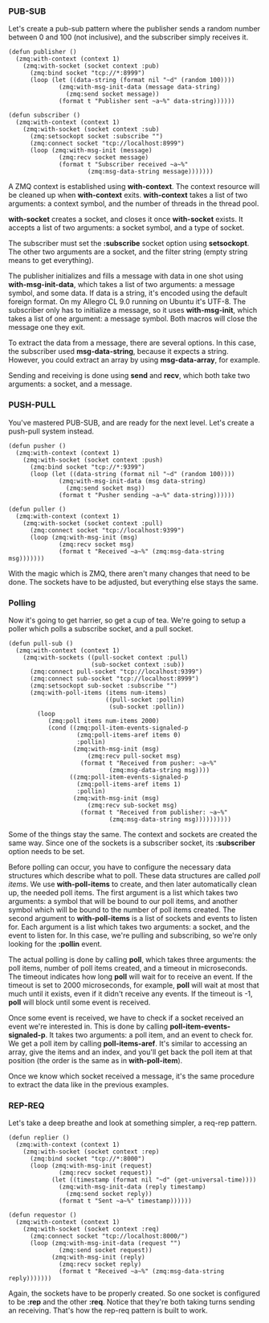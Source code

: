 ### PUB-SUB

Let's create a pub-sub pattern where the publisher sends a random number between 0 and 100 (not inclusive), and the subscriber simply receives it.

```common-lisp
(defun publisher ()
  (zmq:with-context (context 1)
    (zmq:with-socket (socket context :pub)
      (zmq:bind socket "tcp://*:8999")
      (loop (let ((data-string (format nil "~d" (random 100))))
              (zmq:with-msg-init-data (message data-string)
                (zmq:send socket message))
              (format t "Publisher sent ~a~%" data-string))))))

(defun subscriber ()
  (zmq:with-context (context 1)
    (zmq:with-socket (socket context :sub)
      (zmq:setsockopt socket :subscribe "")
      (zmq:connect socket "tcp://localhost:8999")
      (loop (zmq:with-msg-init (message)
              (zmq:recv socket message)
              (format t "Subscriber received ~a~%"
                      (zmq:msg-data-string message)))))))
```
A ZMQ context is established using **with-context**. The context resource will be cleaned up when **with-context** exits. **with-context** takes a list of two arguments: a context symbol, and the number of threads in the thread pool.

**with-socket** creates a socket, and closes it once **with-socket** exists.  It accepts a list of two arguments: a socket symbol, and a type of socket.

The subscriber must set the **:subscribe** socket option using **setsockopt**. The other two arguments are a socket, and the filter string (empty string means to get everything).

The publisher initializes and fills a message with data in one shot using **with-msg-init-data**, which takes a list of two arguments: a message symbol, and some data. If data is a string, it's encoded using the default foreign format. On my Allegro CL 9.0 running on Ubuntu it's UTF-8. The subscriber only has to initialize a message, so it uses **with-msg-init**, which takes a list of one argument: a message symbol. Both macros will close the message one they exit.

To extract the data from a message, there are several options. In this case, the subscriber used **msg-data-string**, because it expects a string. However, you could extract an array by using **msg-data-array**, for example.

Sending and receiving is done using **send** and **recv**, which both take two arguments: a socket, and a message.

### PUSH-PULL

You've mastered PUB-SUB, and are ready for the next level. Let's create a push-pull system instead.

```common-lisp
(defun pusher ()
  (zmq:with-context (context 1)
    (zmq:with-socket (socket context :push)
      (zmq:bind socket "tcp://*:9399")
      (loop (let ((data-string (format nil "~d" (random 100))))
              (zmq:with-msg-init-data (msg data-string)
                (zmq:send socket msg))
              (format t "Pusher sending ~a~%" data-string))))))

(defun puller ()
  (zmq:with-context (context 1)
    (zmq:with-socket (socket context :pull)
      (zmq:connect socket "tcp://localhost:9399")
      (loop (zmq:with-msg-init (msg)
              (zmq:recv socket msg)
              (format t "Received ~a~%" (zmq:msg-data-string msg)))))))
```

With the magic which is ZMQ, there aren't many changes that need to be done. The sockets have to be adjusted, but everything else stays the same.

### Polling

Now it's going to get harrier, so get a cup of tea. We're going to setup a poller which polls a subscribe socket, and a pull socket.

```common-lisp
(defun pull-sub ()
  (zmq:with-context (context 1)
    (zmq:with-sockets ((pull-socket context :pull)
                       (sub-socket context :sub))
      (zmq:connect pull-socket "tcp://localhost:9399")
      (zmq:connect sub-socket "tcp://localhost:8999")
      (zmq:setsockopt sub-socket :subscribe "")
      (zmq:with-poll-items (items num-items)
                           ((pull-socket :pollin)
                            (sub-socket :pollin))
        (loop
           (zmq:poll items num-items 2000)
           (cond ((zmq:poll-item-events-signaled-p
                   (zmq:poll-items-aref items 0)
                   :pollin)
                  (zmq:with-msg-init (msg)
                      (zmq:recv pull-socket msg)
                    (format t "Received from pusher: ~a~%"
                            (zmq:msg-data-string msg))))
                 ((zmq:poll-item-events-signaled-p
                   (zmq:poll-items-aref items 1)
                   :pollin)
                  (zmq:with-msg-init (msg)
                      (zmq:recv sub-socket msg)
                    (format t "Received from publisher: ~a~%"
                            (zmq:msg-data-string msg))))))))))
```

Some of the things stay the same. The context and sockets are created the same way. Since one of the sockets is a subscriber socket, its **:subscriber** option needs to be set.

Before polling can occur, you have to configure the necessary data structures which describe what to poll. These data structures are called _poll items_. We use **with-poll-items** to create, and then later automatically clean up, the needed poll items. The first argument is a list which takes two arguments: a symbol that will be bound to our poll items, and another symbol which will be bound to the number of poll items created. The second argument to **with-poll-items** is a list of sockets and events to listen for. Each argument is a list which takes two arguments: a socket, and the event to listen for. In this case, we're pulling and subscribing, so we're only looking for the **:pollin** event.

The actual polling is done by calling **poll**, which takes three arguments: the poll items, number of poll items created, and a timeout in microseconds.  The timeout indicates how long **poll** will wait for to receive an event. If the timeout is set to 2000 microseconds, for example, **poll** will wait at most that much until it exists, even if it didn't receive any events. If the timeout is -1, **poll** will block until some event is received.

Once some event is received, we have to check if a socket received an event we're interested in. This is done by calling **poll-item-events-signaled-p**. It takes two arguments: a poll item, and an event to check for. We get a poll item by calling **poll-items-aref**. It's similar to accessing an array, give the items and an index, and you'll get back the poll item at that position (the order is the same as in **with-poll-item**).

Once we know which socket received a message, it's the same procedure to extract the data like in the previous examples.

### REP-REQ

Let's take a deep breathe and look at something simpler, a req-rep pattern.

```common-lisp
(defun replier ()
  (zmq:with-context (context 1)
    (zmq:with-socket (socket context :rep)
      (zmq:bind socket "tcp://*:8000")
      (loop (zmq:with-msg-init (request)
              (zmq:recv socket request))
            (let ((timestamp (format nil "~d" (get-universal-time))))
              (zmq:with-msg-init-data (reply timestamp)
                (zmq:send socket reply))
              (format t "Sent ~a~%" timestamp))))))

(defun requestor ()
  (zmq:with-context (context 1)
    (zmq:with-socket (socket context :req)
      (zmq:connect socket "tcp://localhost:8000/")
      (loop (zmq:with-msg-init-data (request "")
              (zmq:send socket request))
            (zmq:with-msg-init (reply)
              (zmq:recv socket reply)
              (format t "Received ~a~%" (zmq:msg-data-string reply)))))))
```

Again, the sockets have to be properly created. So one socket is configured to be **:rep** and the other **:req**. Notice that they're both taking turns sending an receiving. That's how the rep-req pattern is built to work.